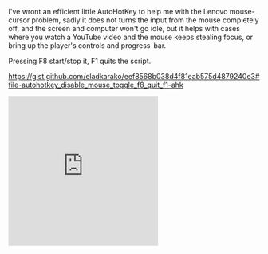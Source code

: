 I've wront an efficient little AutoHotKey to help me with the Lenovo mouse-cursor problem, 
sadly it does not turns the input from the mouse completely off, and the screen and computer won't go idle, 
but it helps with cases where you watch a YouTube video and the mouse keeps stealing focus, or bring up the player's controls and progress-bar.

Pressing F8 start/stop it, F1 quits the script.

<a href="https://gist.github.com/eladkarako/eef8568b038d4f81eab575d4879240e3#file-autohotkey_disable_mouse_toggle_f8_quit_f1-ahk">https://gist.github.com/eladkarako/eef8568b038d4f81eab575d4879240e3#file-autohotkey_disable_mouse_toggle_f8_quit_f1-ahk</a>

<iframe type="text/html" charset="UTF-8" loading="eager" lazyload="off" importance="high" 
  src="https://icompile.eladkarako.com/_resources/embed_gist.html?gistuser=eladkarako&gistid=eef8568b038d4f81eab575d4879240e3&origin=https%3A%2F%2Ficompile.eladkarako.com" 
  referrerpolicy="no-referrer" sandbox="allow-same-origin allow-scripts allow-top-navigation" 
  seamless="false" frameborder="0" marginheight="0" marginwidth="0" scrolling="auto" 
  style="height:300px;"
></iframe>


